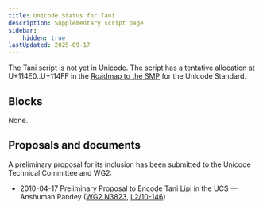 ```yaml
---
title: Unicode Status for Tani
description: Supplementary script page
sidebar:
    hidden: true
lastUpdated: 2025-09-17
---
```


The Tani script is not yet in Unicode. The script has a tentative allocation at U+114E0..U+114FF in the [Roadmap to the SMP](http://www.unicode.org/roadmaps/smp/) for the Unicode Standard.

## Blocks

None.

## Proposals and documents

A preliminary proposal for its inclusion has been submitted to the Unicode Technical Committee and WG2:
- 2010-04-17 Preliminary Proposal to Encode Tani Lipi in the UCS — Anshuman Pandey ([WG2 N3823](https://www.unicode.org/wg2/docs/n3823.pdf), [L2/10-146](http://www.unicode.org/cgi-bin/GetMatchingDocs.pl?L2/10-146))
